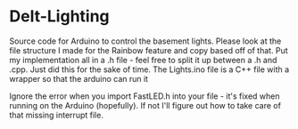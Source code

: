 # Delt-Lighting
Source code for Arduino to control the basement lights. 
Please look at the file structure I made for the Rainbow feature and copy based off of that.
Put my implementation all in a .h file - feel free to split it up between a .h and .cpp. Just did this for the sake of time.
The Lights.ino file is a C++ file with a wrapper so that the arduino can run it

Ignore the error when you import FastLED.h into your file - it's fixed when running on the Arduino (hopefully).
If not I'll figure out how to take care of that missing interrupt file.